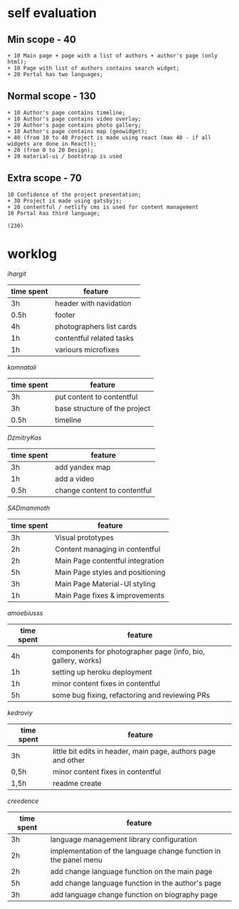 # self evaluation
  ## Min scope - 40
    + 10 Main page + page with a list of authors + author's page (only html);
    + 10 Page with list of authors contains search widget;
    + 20 Portal has two languages;
  ## Normal scope - 130
    + 10 Author's page contains timeline;
    + 10 Author's page contains video overlay;
    + 20 Author's page contains photo gallery;
    + 10 Author's page contains map (geowidget);
    + 40 (from 10 to 40 Project is made using react (max 40 - if all widgets are done in React));
    + 20 (from 0 to 20 Design);
    + 20 material-ui / bootstrap is used
  ## Extra scope - 70
    10 Confidence of the project presentation;
    + 30 Project is made using gatsbyjs;
    + 20 contentful / netlify cms is used for content management
    10 Portal has third language;

    (230)

# worklog

  *ihargit*

  | time spent     |  feature                         |
  |----------------|----------------------------------|
  | 3h             | header with navidation           |
  | 0.5h           | footer                           |
  | 4h             | photographers list cards         |
  | 1h             | contentful related tasks         |
  | 1h             | variours microfixes              |
  
  *komnatali*

  | time spent     |  feature                         |
  |----------------|----------------------------------|
  | 3h             | put content to contentful        |
  | 3h             | base structure of the project    |
  | 0.5h           | timeline                         |

  *DzmitryKas*

  | time spent   |  feature                         |
  |--------------|----------------------------------|
  | 3h           | add yandex map                   |
  | 1h           | add a video                      |
  | 0.5h         | change content to contentful     |

  *SADmammoth*

   | time spent   |  feature                        |
   |--------------|---------------------------------|
   | 3h           | Visual prototypes               |
   | 2h           | Content managing in contentful  |
   | 2h           | Main Page contentful integration|
   | 5h           | Main Page styles and positioning|
   | 3h           | Main Page Material-UI styling   |
   | 1h           | Main Page fixes & improvements  |

   *amoebiusss*

   | time spent   |  feature                                                     |
   |--------------|--------------------------------------------------------------|
   | 4h           | components for photographer page (info, bio, gallery, works) |
   | 1h           | setting up heroku deployment                                 |
   | 1h           | minor content fixes in contentful                            |
   | 5h           | some bug fixing, refactoring and reviewing PRs               |

   *kedroviy*

   | time spent   |  feature                                                     |
   |--------------|--------------------------------------------------------------|
   | 3h           | little bit edits in header, main page, authors page and other|
   | 0,5h         | minor content fixes in contentful                            |
   | 1,5h         | readme create                                                |

  *creedence*

   | time spent   |  feature                                                        |
   |--------------|-----------------------------------------------------------------|
   | 3h           | language management library configuration                       |
   | 2h           | implementation of the language change function in the panel menu|
   | 2h           | add change language function on the main page                   |
   | 5h           | add change language function in the author's page               |
   | 3h           | add language change function on biography page                  |
